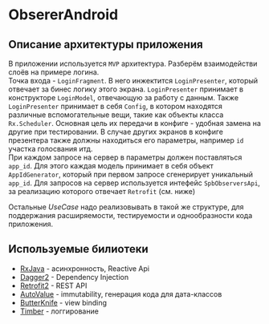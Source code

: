 # ObsererAndroid

## Описание архитектуры приложения

В приложении используется `MVP` архитектура. Разберём взаимодействи слоёв на примере логина.  
Точка входа - `LoginFragment`. В него инжектится  `LoginPresenter`, который отвечает за бинес логику этого экрана.
`LoginPresenter` принимает в конструкторе `LoginModel`, отвечающую за работу с данным. Также `LoginPresenter` принимает в себя
`Config`, в котором находятся различные вспомогательные вещи, такие как объекты класса `Rx.Scheduler`.
Основная цель их передачи в конфиге - удобная замена на другие при тестировании. В случае других экранов в конфиге презентера
также должны находиться его параметры, например `id` участка голосвания итд.  
При каждом запросе на сервер в параметры должен поставляться `app_id`. Для этого каждая модель принимает в себя объект `AppIdGenerator`, который при первом запросе сгенерирует уникальный `app_id`.
Для запросов на сервер используется интефейс `SpbObserversApi`, за реализацию которого отвечает `Retrofit` (см. ниже)

Остальные _UseCase_ надо реализовывать в такой же структуре, для поддержания расширяемости, тестируемости и однообразности
кода приложения.

## Используемые билиотеки

* [RxJava](https://github.com/ReactiveX/RxJava) - асинхронность, Reactive Api
* [Dagger2](http://google.github.io/dagger/) - Dependency Injection
* [Retrofit2](http://square.github.io/retrofit/) - REST API
* [AutoValue](https://github.com/google/auto/tree/master/value) - immutability, генерация кода для дата-классов
* [ButterKnife](http://jakewharton.github.io/butterknife/) - view binding 
* [Timber](https://github.com/JakeWharton/timber) - логгирование
